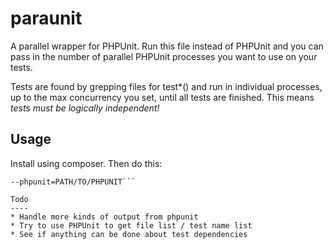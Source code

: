 paraunit
========

A parallel wrapper for PHPUnit. Run this file instead of PHPUnit and you can
pass in the number of parallel PHPUnit processes you want to use on your tests.

Tests are found by grepping files for test*() and run in individual processes,
up to the max concurrency you set, until all tests are finished. This means
_tests must be logically independent!_

Usage
-----
Install using composer. Then do this:

```vendor/bin/paraunit (-pPROCESSES|--processes=PROCESSES) --path=TEST_PATH/TEST_GLOB
--phpunit=PATH/TO/PHPUNIT```

Todo
----
* Handle more kinds of output from phpunit
* Try to use PHPUnit to get file list / test name list
* See if anything can be done about test dependencies
